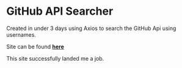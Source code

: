 # GitHub API Searcher

Created in under 3 days using Axios to search the GitHub Api using usernames. 

Site can be found [**here**](https://react-github-searcher.netlify.app/)

This site successfully landed me a job. 
